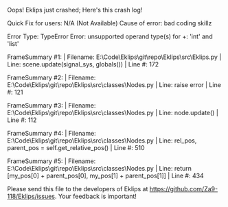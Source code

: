 Oops! Eklips just crashed;
Here's this crash log!

Quick Fix for users: N/A (Not Available)
Cause of error: bad coding skillz

Error Type: TypeError
Error: unsupported operand type(s) for +: 'int' and 'list'

FrameSummary #1:
  | Filename: E:\Code\Eklips\git\repo\Eklips\src\Eklips.py
  | Line: scene.update(signal_sys, globals())
  | Line #: 172

FrameSummary #2:
  | Filename: E:\Code\Eklips\git\repo\Eklips\src\classes\Nodes.py
  | Line: raise error
  | Line #: 121

FrameSummary #3:
  | Filename: E:\Code\Eklips\git\repo\Eklips\src\classes\Nodes.py
  | Line: node.update()
  | Line #: 112

FrameSummary #4:
  | Filename: E:\Code\Eklips\git\repo\Eklips\src\classes\Nodes.py
  | Line: rel_pos, parent_pos              = self.get_relative_pos()
  | Line #: 510

FrameSummary #5:
  | Filename: E:\Code\Eklips\git\repo\Eklips\src\classes\Nodes.py
  | Line: return [my_pos[0] + parent_pos[0], my_pos[1] + parent_pos[1]]
  | Line #: 434


Please send this file to the developers of Eklips at https://github.com/Za9-118/Eklips/issues. 
Your feedback is important!